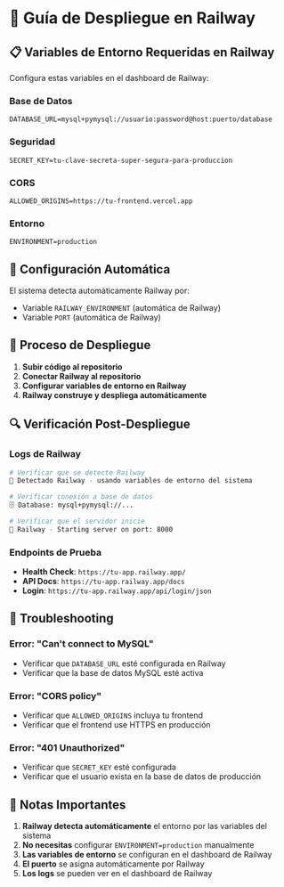 # 🚂 Guía de Despliegue en Railway

## 📋 Variables de Entorno Requeridas en Railway

Configura estas variables en el dashboard de Railway:

### **Base de Datos**
```
DATABASE_URL=mysql+pymysql://usuario:password@host:puerto/database
```

### **Seguridad**
```
SECRET_KEY=tu-clave-secreta-super-segura-para-produccion
```

### **CORS**
```
ALLOWED_ORIGINS=https://tu-frontend.vercel.app
```

### **Entorno**
```
ENVIRONMENT=production
```

## 🔧 Configuración Automática

El sistema detecta automáticamente Railway por:
- Variable `RAILWAY_ENVIRONMENT` (automática de Railway)
- Variable `PORT` (automática de Railway)

## 🚀 Proceso de Despliegue

1. **Subir código al repositorio**
2. **Conectar Railway al repositorio**
3. **Configurar variables de entorno en Railway**
4. **Railway construye y despliega automáticamente**

## 🔍 Verificación Post-Despliegue

### **Logs de Railway**
```bash
# Verificar que se detecte Railway
🚂 Detectado Railway - usando variables de entorno del sistema

# Verificar conexión a base de datos
🗄️ Database: mysql+pymysql://...

# Verificar que el servidor inicie
🚂 Railway - Starting server on port: 8000
```

### **Endpoints de Prueba**
- **Health Check**: `https://tu-app.railway.app/`
- **API Docs**: `https://tu-app.railway.app/docs`
- **Login**: `https://tu-app.railway.app/api/login/json`

## 🚨 Troubleshooting

### **Error: "Can't connect to MySQL"**
- Verificar que `DATABASE_URL` esté configurada en Railway
- Verificar que la base de datos MySQL esté activa

### **Error: "CORS policy"**
- Verificar que `ALLOWED_ORIGINS` incluya tu frontend
- Verificar que el frontend use HTTPS en producción

### **Error: "401 Unauthorized"**
- Verificar que `SECRET_KEY` esté configurada
- Verificar que el usuario exista en la base de datos de producción

## 📝 Notas Importantes

1. **Railway detecta automáticamente** el entorno por las variables del sistema
2. **No necesitas** configurar `ENVIRONMENT=production` manualmente
3. **Las variables de entorno** se configuran en el dashboard de Railway
4. **El puerto** se asigna automáticamente por Railway
5. **Los logs** se pueden ver en el dashboard de Railway
